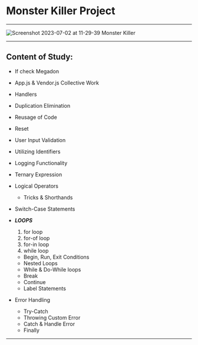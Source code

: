 # **Monster Killer Project**

---

![Screenshot 2023-07-02 at 11-29-39 Monster Killer](https://github.com/bhagirathsinhp/JS-Basics-ControlMonter/assets/113514121/f865657d-c262-4abe-b92d-5b0eb7a4a232)

---

## Content of Study:
- If check Megadon
- App.js & Vendor.js Collective Work
- Handlers
- Duplication Elimination
- Reusage of Code
- Reset
- User Input Validation
- Utilizing Identifiers
- Logging Functionality
- Ternary Expression
- Logical Operators
  - Tricks & Shorthands
- Switch-Case Statements
  
- **_LOOPS_**
  1. for loop
  2. for-of loop
  3. for-in loop
  4. while loop
  - Begin, Run, Exit Conditions
  - Nested Loops
  - While & Do-While loops
  - Break
  - Continue
  - Label Statements

- Error Handling
  - Try-Catch
  - Throwing Custom Error
  - Catch & Handle Error
  - Finally
---
